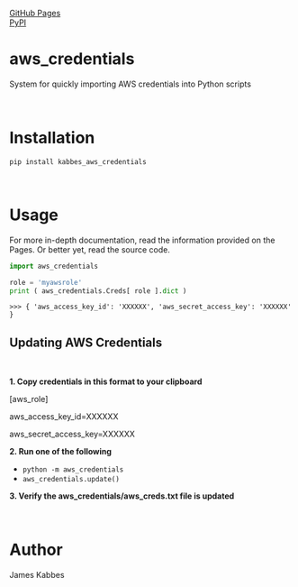 [GitHub Pages](https://jameskabbes.github.io/aws_credentials)<br>
[PyPI](https://pypi.org/project/kabbes-aws-credentials)

# aws_credentials
System for quickly importing AWS credentials into Python scripts

<br> 

# Installation
`pip install kabbes_aws_credentials`

<br>

# Usage
For more in-depth documentation, read the information provided on the Pages. Or better yet, read the source code.

```python
import aws_credentials
```

```python
role = 'myawsrole'
print ( aws_credentials.Creds[ role ].dict )
```

```
>>> { 'aws_access_key_id': 'XXXXXX', 'aws_secret_access_key': 'XXXXXX' }
```

## Updating AWS Credentials

<br>


**1. Copy credentials in this format to your clipboard**

[aws_role] <br>

aws_access_key_id=XXXXXX <br>

aws_secret_access_key=XXXXXX <br>


**2. Run one of the following**

- ```python -m aws_credentials``` <br>
- ```aws_credentials.update()```

**3. Verify the aws_credentials/aws_creds.txt file is updated**

<br>

# Author
James Kabbes
